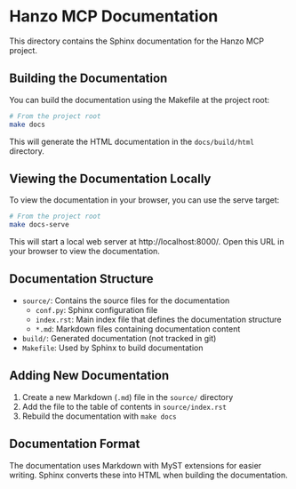 # Hanzo MCP Documentation

This directory contains the Sphinx documentation for the Hanzo MCP project.

## Building the Documentation

You can build the documentation using the Makefile at the project root:

```bash
# From the project root
make docs
```

This will generate the HTML documentation in the `docs/build/html` directory.

## Viewing the Documentation Locally

To view the documentation in your browser, you can use the serve target:

```bash
# From the project root
make docs-serve
```

This will start a local web server at http://localhost:8000/. Open this URL in your browser to view the documentation.

## Documentation Structure

- `source/`: Contains the source files for the documentation
  - `conf.py`: Sphinx configuration file
  - `index.rst`: Main index file that defines the documentation structure
  - `*.md`: Markdown files containing documentation content
- `build/`: Generated documentation (not tracked in git)
- `Makefile`: Used by Sphinx to build documentation

## Adding New Documentation

1. Create a new Markdown (`.md`) file in the `source/` directory
2. Add the file to the table of contents in `source/index.rst`
3. Rebuild the documentation with `make docs`

## Documentation Format

The documentation uses Markdown with MyST extensions for easier writing. Sphinx converts these into HTML when building the documentation.
